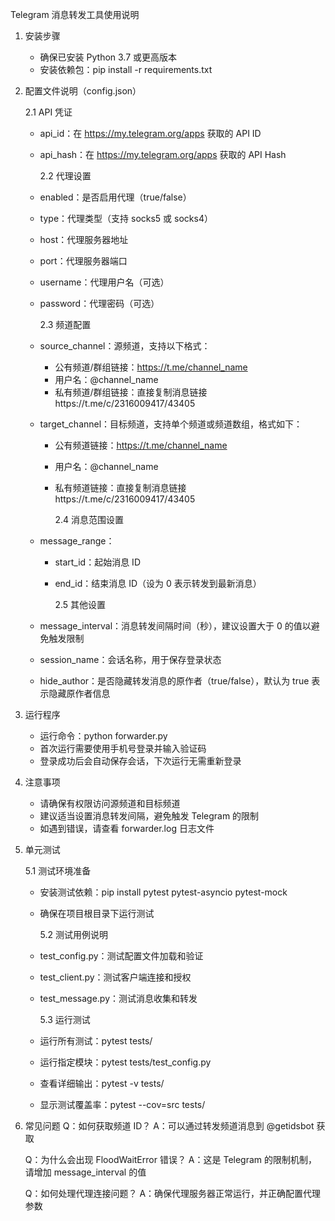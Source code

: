 Telegram 消息转发工具使用说明

1. 安装步骤

   - 确保已安装 Python 3.7 或更高版本
   - 安装依赖包：pip install -r requirements.txt

2. 配置文件说明（config.json）

   2.1 API 凭证

   - api_id：在 https://my.telegram.org/apps 获取的 API ID
   - api_hash：在 https://my.telegram.org/apps 获取的 API Hash

     2.2 代理设置

   - enabled：是否启用代理（true/false）
   - type：代理类型（支持 socks5 或 socks4）
   - host：代理服务器地址
   - port：代理服务器端口
   - username：代理用户名（可选）
   - password：代理密码（可选）

     2.3 频道配置

   - source_channel：源频道，支持以下格式：

     - 公有频道/群组链接：https://t.me/channel_name
     - 用户名：@channel_name
     - 私有频道/群组链接：直接复制消息链接https://t.me/c/2316009417/43405

   - target_channel：目标频道，支持单个频道或频道数组，格式如下：

     - 公有频道链接：https://t.me/channel_name
     - 用户名：@channel_name
     - 私有频道链接：直接复制消息链接https://t.me/c/2316009417/43405

       2.4 消息范围设置

   - message_range：

     - start_id：起始消息 ID
     - end_id：结束消息 ID（设为 0 表示转发到最新消息）

       2.5 其他设置

   - message_interval：消息转发间隔时间（秒），建议设置大于 0 的值以避免触发限制
   - session_name：会话名称，用于保存登录状态
   - hide_author：是否隐藏转发消息的原作者（true/false），默认为 true 表示隐藏原作者信息

3. 运行程序

   - 运行命令：python forwarder.py
   - 首次运行需要使用手机号登录并输入验证码
   - 登录成功后会自动保存会话，下次运行无需重新登录

4. 注意事项

   - 请确保有权限访问源频道和目标频道
   - 建议适当设置消息转发间隔，避免触发 Telegram 的限制
   - 如遇到错误，请查看 forwarder.log 日志文件

5. 单元测试

   5.1 测试环境准备

   - 安装测试依赖：pip install pytest pytest-asyncio pytest-mock
   - 确保在项目根目录下运行测试

     5.2 测试用例说明

   - test_config.py：测试配置文件加载和验证
   - test_client.py：测试客户端连接和授权
   - test_message.py：测试消息收集和转发

     5.3 运行测试

   - 运行所有测试：pytest tests/
   - 运行指定模块：pytest tests/test_config.py
   - 查看详细输出：pytest -v tests/
   - 显示测试覆盖率：pytest --cov=src tests/

6. 常见问题
   Q：如何获取频道 ID？
   A：可以通过转发频道消息到 @getidsbot 获取

   Q：为什么会出现 FloodWaitError 错误？
   A：这是 Telegram 的限制机制，请增加 message_interval 的值

   Q：如何处理代理连接问题？
   A：确保代理服务器正常运行，并正确配置代理参数
